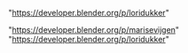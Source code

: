 "https://developer.blender.org/p/loridukker"
 
"https://developer.blender.org/p/marisevijgen"
"https://developer.blender.org/p/loridukker"
 
